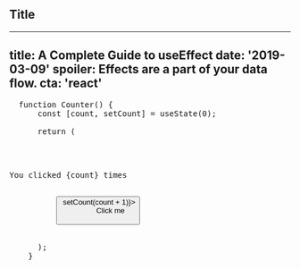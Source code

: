 ## Title

---
title: A Complete Guide to useEffect
date: '2019-03-09'
spoiler: Effects are a part of your data flow.
cta: 'react'
---


<pre>
  function Counter() {
      const [count, setCount] = useState(0);
      
      return (
        <div>
          <p>You clicked {count} times</p>
          <button onClick={() => setCount(count + 1)}>
            Click me
          </button>
        </div>
      );
    }
    
</pre>

